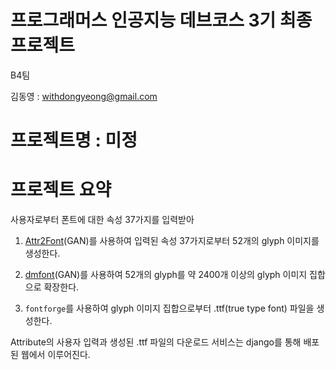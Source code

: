 # 프로그래머스 인공지능 데브코스 3기 최종 프로젝트

B4팀

김동영 : withdongyeong@gmail.com

# 프로젝트명 : 미정

# 프로젝트 요약

사용자로부터 폰트에 대한 속성 37가지를 입력받아

1. [Attr2Font](https://github.com/hologerry/Attr2Font)(GAN)를 사용하여 입력된 속성 37가지로부터 52개의 glyph 이미지를 생성한다.
 
2. [dmfont](https://github.com/clovaai/fewshot-font-generation)(GAN)를 사용하여 52개의 glyph를 약 2400개 이상의 glyph 이미지 집합으로 확장한다.

3. `fontforge`를 사용하여 glyph 이미지 집합으로부터 .ttf(true type font) 파일을 생성한다.

Attribute의 사용자 입력과 생성된 .ttf 파일의 다운로드 서비스는 django를 통해 배포된 웹에서 이루어진다.

